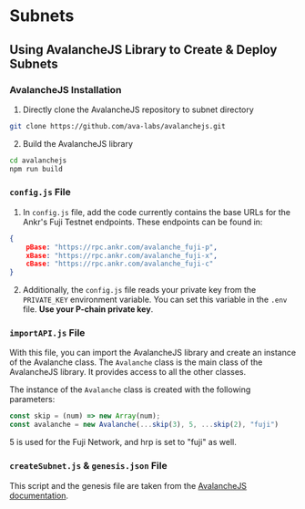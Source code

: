 # Subnets

## Using AvalancheJS Library to Create & Deploy Subnets

### AvalancheJS Installation

1. Directly clone the AvalancheJS repository to subnet directory

```bash
git clone https://github.com/ava-labs/avalanchejs.git
```

2. Build the AvalancheJS library

```bash
cd avalanchejs
npm run build
```

### `config.js` File

1. In `config.js` file, add the code currently contains the base URLs for the Ankr's Fuji Testnet endpoints. These endpoints can be found in:

```json
{
    pBase: "https://rpc.ankr.com/avalanche_fuji-p",
    xBase: "https://rpc.ankr.com/avalanche_fuji-x",
    cBase: "https://rpc.ankr.com/avalanche_fuji-c"
}
```

2. Additionally, the `config.js` file reads your private key from the `PRIVATE_KEY` environment variable. You can set this variable in the `.env` file. **Use your P-chain private key**.


### `importAPI.js` File

With this file, you can import the AvalancheJS library and create an instance of the Avalanche class. The `Avalanche` class is the main class of the AvalancheJS library. It provides access to all the other classes.

The instance of the `Avalanche` class is created with the following parameters:

 ```js
const skip = (num) => new Array(num);
const avalanche = new Avalanche(...skip(3), 5, ...skip(2), "fuji")
```

5 is used for the Fuji Network, and hrp is set to "fuji" as well.

### `createSubnet.js` & `genesis.json` File

This script and the genesis file are taken from the [AvalancheJS documentation](https://docs.avax.network/subnets/create-a-evm-blockchain-on-subnet-with-avalanchejs).